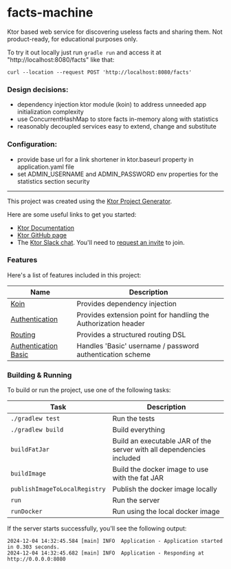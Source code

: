 # facts-machine

Ktor based web service for discovering useless facts and sharing them. Not product-ready, for educational purposes only.

To try it out locally just run `gradle run` and access it at "http://localhost:8080/facts" like that:

`curl --location --request POST 'http://localhost:8080/facts'`

### Design decisions:
- dependency injection ktor module (koin) to address unneeded app initialization complexity 
- use ConcurrentHashMap to store facts in-memory along with statistics
- reasonably decoupled services easy to extend, change and substitute

### Configuration:
- provide base url for a link shortener in ktor.baseurl property in application.yaml file
- set ADMIN_USERNAME and ADMIN_PASSWORD env properties for the statistics section security

________________________________________________________________________

This project was created using the [Ktor Project Generator](https://start.ktor.io).

Here are some useful links to get you started:

- [Ktor Documentation](https://ktor.io/docs/home.html)
- [Ktor GitHub page](https://github.com/ktorio/ktor)
- The [Ktor Slack chat](https://app.slack.com/client/T09229ZC6/C0A974TJ9). You'll need to [request an invite](https://surveys.jetbrains.com/s3/kotlin-slack-sign-up) to join.

### Features

Here's a list of features included in this project:

| Name                                                       | Description                                                    |
| ------------------------------------------------------------|---------------------------------------------------------------- |
| [Koin](https://start.ktor.io/p/koin)                       | Provides dependency injection                                  |
| [Authentication](https://start.ktor.io/p/auth)             | Provides extension point for handling the Authorization header |
| [Routing](https://start.ktor.io/p/routing)                 | Provides a structured routing DSL                              |
| [Authentication Basic](https://start.ktor.io/p/auth-basic) | Handles 'Basic' username / password authentication scheme      |

### Building & Running

To build or run the project, use one of the following tasks:

| Task                          | Description                                                          |
| -------------------------------|---------------------------------------------------------------------- |
| `./gradlew test`              | Run the tests                                                        |
| `./gradlew build`             | Build everything                                                     |
| `buildFatJar`                 | Build an executable JAR of the server with all dependencies included |
| `buildImage`                  | Build the docker image to use with the fat JAR                       |
| `publishImageToLocalRegistry` | Publish the docker image locally                                     |
| `run`                         | Run the server                                                       |
| `runDocker`                   | Run using the local docker image                                     |

If the server starts successfully, you'll see the following output:

```
2024-12-04 14:32:45.584 [main] INFO  Application - Application started in 0.303 seconds.
2024-12-04 14:32:45.682 [main] INFO  Application - Responding at http://0.0.0.0:8080
```

